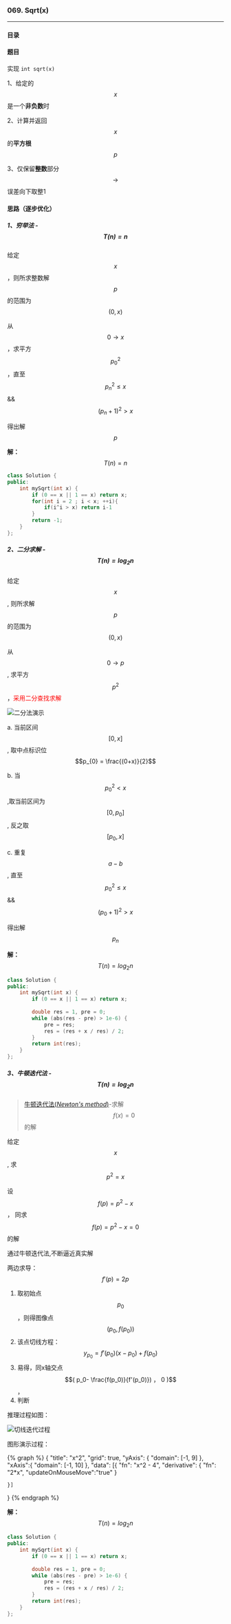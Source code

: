 
### 069. Sqrt(x)

------

#### 目录

<!-- toc -->

####  题目

实现 ` int sqrt(x) `

1、给定的$$x$$是一个**非负数**时

2、计算并返回$$x$$的**平方根**$$p$$

3、仅保留**整数**部分 $$\rightarrow $$ 误差向下取整1



#### 思路（逐步优化）

##### 1、穷举法 - $$T(n) = n $$

给定$$x$$，则所求整数解$$p$$的范围为 $$(0,x)$$

从$$0 \rightarrow x$$，求平方 $$p_0^2$$，直至 $$p_n^2 \leq x $$  && $$(p_n+1)^2 > x$$

得出解 $$p$$

**解：**$$T(n) = n$$

```cpp
class Solution {
public:
    int mySqrt(int x) {
        if (0 == x || 1 == x) return x;
        for(int i = 2 ; i < x; ++i){
            if(i^i > x) return i-1
        }
        return -1;
    }
};
```

##### 2、二分求解 - $$T(n) = log_2  n$$

给定$$x$$, 则所求解$$p$$的范围为$$(0,x)$$

从$$ 0 \rightarrow p$$, 求平方 $$p^2$$，<span style="color:red">采用二分查找求解</span>

![二分法演示](../images/069_image_01.gif)

a. 当前区间 $$[0,x]$$ , 取中点标识位$$p_{0} = \frac{(0+x)}{2}$$

b. 当 $$p_{0} ^2  < x$$ ,取当前区间为 $$[ 0, p_0 ]$$ , 反之取 $$[p_0,x]$$

c. 重复$$a-b$$,  直至    $$p_0^2 \leq x $$  && $$(p_0+1)^2 > x$$

得出解 $$p_n$$

**解：** $$T(n) = log_2 n$$
```cpp
class Solution {
public:
    int mySqrt(int x) {
        if (0 == x || 1 == x) return x;
        
        double res = 1, pre = 0;
        while (abs(res - pre) > 1e-6) {
            pre = res;
            res = (res + x / res) / 2;
        }
        return int(res);
    }
};
```

##### 3、牛顿迭代法 - $$  T(n) = log_2  n $$
> [牛顿迭代法(*Newton's method*)](https://en.wikipedia.org/wiki/Newton%27s_method)-求解$$f(x) = 0$$的解

给定$$x$$ , 求 $$p^2  = x$$

设 $$f(p) = p^2 - x$$ ， 同求 $$f(p) =  p^2 - x= 0$$的解

通过牛顿迭代法,不断逼近真实解

两边求导： $$f'(p) = 2p$$

1. 取初始点$$p_0$$，则得图像点$$(p_0, f(p_0))$$
2. 该点切线方程： $$ y_{p_0} = f'(p_0)(x - p_0) + f(p_0) $$
3. 易得，同x轴交点 $$( p_0- \frac{f(p_0)}{f'(p_0)}) ， 0  )$$，
4. 判断

推理过程如图：

![切线迭代过程](./images/069_sqrtx_01.jpg)

图形演示过程：

{% graph %}
{
    "title": "x^2",
    "grid": true,
    "yAxis": {
        "domain": [-1, 9]
    },
    "xAxis":{
        "domain": [-1, 10]
    },
    "data": [{
        "fn": "x^2 - 4",
        "derivative": {
            "fn": "2*x",
            "updateOnMouseMove":"true"
        }
        
    }]
}
{% endgraph %}

**解：** $$T(n) = log_2 n$$ 
```cpp
class Solution {
public:
    int mySqrt(int x) {
        if (0 == x || 1 == x) return x;
        
        double res = 1, pre = 0;
        while (abs(res - pre) > 1e-6) {
            pre = res;
            res = (res + x / res) / 2;
        }
        return int(res);
    }
};
```

<!-- endtoc -->
